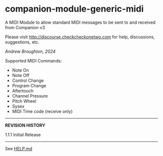 # companion-module-generic-midi

A MIDI Module to allow standard MIDI messages to be sent to and received from Companion v3

Please visit http://discourse.checkcheckonetwo.com for help, discussions, suggestions, etc.

_Andrew Broughton, 2024_

Supported MIDI Commands:

- Note On
- Note Off
- Control Change
- Program Change
- Aftertouch
- Channel Pressure
- Pitch Wheel
- Sysex
- MIDI Time code (receive only)

---

**REVISION HISTORY**

1.1.1 Initial Release

---

See [HELP.md](./companion/HELP.md)
